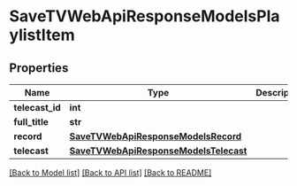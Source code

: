 # SaveTVWebApiResponseModelsPlaylistItem

## Properties
Name | Type | Description | Notes
------------ | ------------- | ------------- | -------------
**telecast_id** | **int** |  | [optional] 
**full_title** | **str** |  | [optional] 
**record** | [**SaveTVWebApiResponseModelsRecord**](SaveTVWebApiResponseModelsRecord.md) |  | [optional] 
**telecast** | [**SaveTVWebApiResponseModelsTelecast**](SaveTVWebApiResponseModelsTelecast.md) |  | [optional] 

[[Back to Model list]](../README.md#documentation-for-models) [[Back to API list]](../README.md#documentation-for-api-endpoints) [[Back to README]](../README.md)


